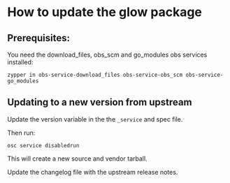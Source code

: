 # How to update the glow package

## Prerequisites:
You need the download_files, obs_scm and go_modules obs services installed:

    zypper in obs-service-download_files obs-service-obs_scm obs-service-go_modules

## Updating to a new version from upstream

Update the version variable in the the `_service` and spec file.

Then run:

    osc service disabledrun

This will create a new source and vendor tarball.

Update the changelog file with the upstream release notes.

